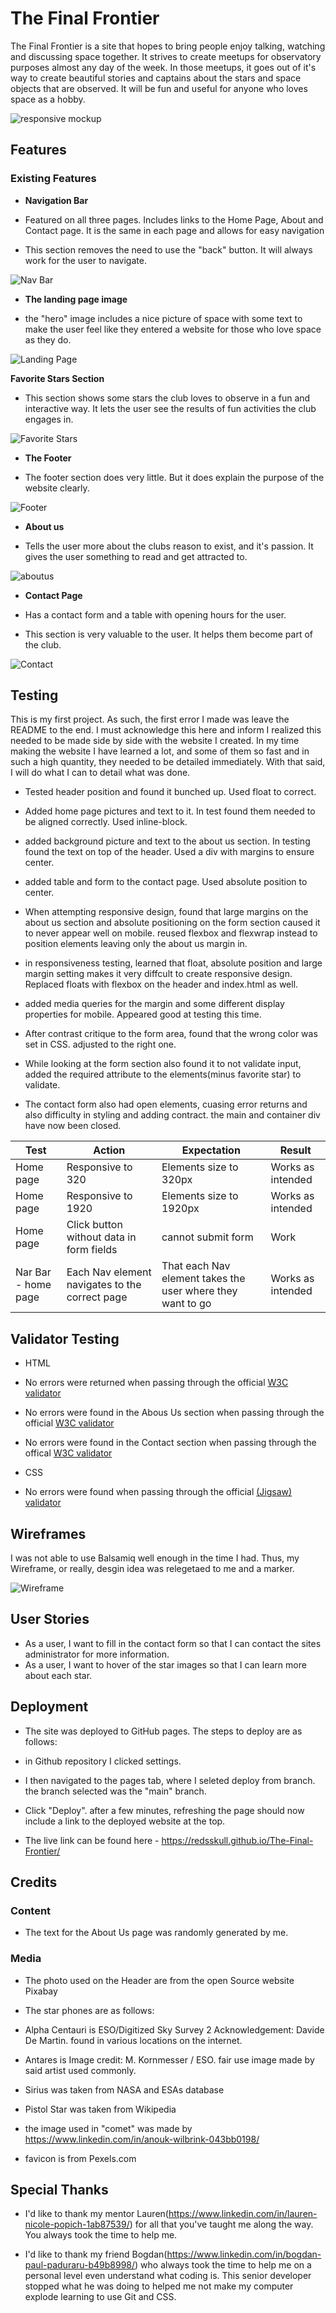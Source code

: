 # The Final Frontier

The Final Frontier is a site that hopes to bring people enjoy talking, watching and discussing space together. It strives to create meetups for observatory purposes almost any day of the week. In those meetups, it goes out of it's way to create beautiful stories and captains about the stars and space objects that are observed. It will be fun and useful for anyone who loves space as a hobby.

![responsive mockup](/assets/images/Responsive.jpg)

## Features

### Existing Features

- __Navigation Bar__

- Featured on all three pages. Includes links to the Home Page, About and Contact page. It is the same in each page and allows for easy navigation

- This section removes the need to use the "back" button. It will always work for the user to navigate.

![Nav Bar](/assets/images/navbar.jpg)

- __The landing page image__

- the "hero" image includes a nice picture of space with some text to make the user feel like they entered a website for those who love space as they do.

![Landing Page](/assets/images/heroimage.jpg)

 __Favorite Stars Section__

- This section shows some stars the club loves to observe in a fun and interactive way. It lets the user see the results of fun activities the club engages in.

![Favorite Stars](/assets/images/favorite%20stars.jpg)

- __The Footer__

- The footer section does very little. But it does explain the purpose of the website clearly.

![Footer](/assets/images/footer.jpg)

- __About us__

- Tells the user more about the clubs reason to exist, and it's passion. It gives the user something to read and get attracted to.

![aboutus](/assets/images/about%20us.jpg)

- __Contact Page__

- Has a contact form and a table with opening hours for the user.

- This section is very valuable to the user. It helps them become part of the club.

![Contact](/assets/images/contact.jpg)

## Testing

This is my first project. As such, the first error I made was leave the README to the end. I must acknowledge this here and inform I realized this needed to be made side by side with the website I created. In my time making the website I have learned a lot, and some of them so fast and in such a high quantity, they needed to be detailed immediately. With that said, I will do what I can to detail what was done.

- Tested header position and found it bunched up. Used float to correct.

- Added home page pictures and text to it. In test found them needed to be aligned correctly. Used inline-block.

- added background picture and text to the about us section. In testing found the text on top of the header. Used a div with margins to  ensure center. 

- added table and form to the contact page. Used absolute position to center.

- When attempting responsive design, found that large margins on the about us section and absolute positioning on the form section caused it to never appear well on mobile. reused flexbox and flexwrap instead to position elements leaving only the about us margin in.

- in responsiveness testing, learned that float, absolute position and large margin setting makes it very diffcult to create responsive design. Replaced floats with flexbox on the header and index.html as well. 

- added media queries for the margin and some different display properties for mobile. Appeared good at testing this time.

- After contrast critique to the form area, found that the wrong color was set in CSS. adjusted to the right one. 

- While looking at the form section also found it to not validate input, added the required attribute to the elements(minus favorite star) to validate.

- The contact form also had open elements, cuasing error returns and also difficulty in styling and adding contract. the main and container div have now been closed. 

| Test | Action| Expectation | Result |
|------|-------|-------------|--------|
|Home page|Responsive to 320|Elements size to 320px|Works as intended|
|Home page|Responsive to 1920|Elements size to 1920px|Works as intended|
|Home page|Click button without data in form fields|cannot submit form|Work|
|Nar Bar - home page|Each Nav element navigates to the correct page|That each Nav element takes the user where they want to go|Works as intended|

## Validator Testing

- HTML

- No errors were returned when passing through the official [W3C validator](https://validator.w3.org/nu/?doc=https%3A%2F%2Fredsskull.github.io%2FThe-Final-Frontier%2Findex.html)

- No errors were found in the Abous Us section when passing through the official [W3C validator](https://validator.w3.org/nu/?doc=https%3A%2F%2Fredsskull.github.io%2FThe-Final-Frontier%2Fabout-us.html)

- No errors were found in the Contact section when passing through the offical [W3C validator](https://validator.w3.org/nu/?doc=https%3A%2F%2Fredsskull.github.io%2FThe-Final-Frontier%2Fcontact.html)


- CSS

- No errors were found when passing through the official [(Jigsaw) validator](http://jigsaw.w3.org/css-validator/validator?lang=en&profile=css3svg&uri=https%3A%2F%2Fredsskull.github.io%2FThe-Final-Frontier%2F&usermedium=all&vextwarning=&warning=1)

## Wireframes
I was not able to use Balsamiq well enough in the time I had. Thus, my Wireframe, or really, desgin idea was relegetaed to me and a marker. 

![Wireframe](/assets/images/Wireframe.jpg)

## User Stories
 - As a user, I want to fill in the contact form so that I can contact the sites administrator for more information.
 - As a user, I want to hover of the star images so that I can learn more about each star. 

## Deployment

- The site was deployed to GitHub pages. The steps to deploy are as follows:

- in Github repository I clicked settings.

- I then navigated to the pages tab, where I seleted deploy from branch. the branch selected was the "main" branch.

- Click "Deploy". after a few minutes, refreshing the page should now include a link to the deployed website at the top.

- The live link can be found here - https://redsskull.github.io/The-Final-Frontier/

## Credits

### Content

- The text for the About Us page was randomly generated by me.

### Media

- The photo used on the Header are from the open Source website Pixabay

- The star phones are as follows:

- Alpha Centauri is ESO/Digitized Sky Survey 2 Acknowledgement: Davide De Martin. found in various locations on the internet.

- Antares is Image credit: M. Kornmesser / ESO. fair use image made by said artist used commonly.

- Sirius was taken from NASA and ESAs database

- Pistol Star was taken from Wikipedia

- the image used in "comet" was made by https://www.linkedin.com/in/anouk-wilbrink-043bb0198/

- favicon is from Pexels.com

## Special Thanks

- I'd like to thank my mentor Lauren(https://www.linkedin.com/in/lauren-nicole-popich-1ab87539/) for all that you've taught me along the way. You always took the time to help me.

- I'd like to thank my friend Bogdan(https://www.linkedin.com/in/bogdan-paul-paduraru-b49b8998/) who always took the time to help me on a personal level even understand what coding is. This senior developer stopped what he was doing to helped me not make my computer explode learning to use Git and CSS.